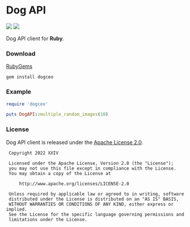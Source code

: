 # Dog API

[![](https://img.shields.io/github/v/tag/thechampagne/dogapi-ruby?label=version)](https://github.com/thechampagne/dogapi-ruby/releases/latest) [![](https://img.shields.io/github/license/thechampagne/dogapi-ruby)](https://github.com/thechampagne/dogapi-ruby/blob/main/LICENSE)

Dog API client for **Ruby**.

### Download
[RubyGems](https://rubygems.org/gems/dogceo)

```
gem install dogceo
```

### Example

```ruby
require 'dogceo'

puts DogAPI::multiple_random_images(10)
```

### License

Dog API client is released under the [Apache License 2.0](https://github.com/thechampagne/dogapi-ruby/blob/main/LICENSE).

```
 Copyright 2022 XXIV

 Licensed under the Apache License, Version 2.0 (the "License");
 you may not use this file except in compliance with the License.
 You may obtain a copy of the License at

     http://www.apache.org/licenses/LICENSE-2.0

 Unless required by applicable law or agreed to in writing, software
 distributed under the License is distributed on an "AS IS" BASIS,
 WITHOUT WARRANTIES OR CONDITIONS OF ANY KIND, either express or implied.
 See the License for the specific language governing permissions and
 limitations under the License.
```
